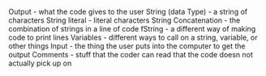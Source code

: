 Output - what the code gives to the user 
String (data Type) - a string of characters 
String literal - literal characters 
String Concatenation - the combination of strings in a line of code 
fString - a different way of making code to print lines 
Variables - different ways to call on a string, variable, or other things 
Input - the thing the user puts into the computer to get the output 
Comments - stuff that the coder can read that the code doesn not actually pick up on